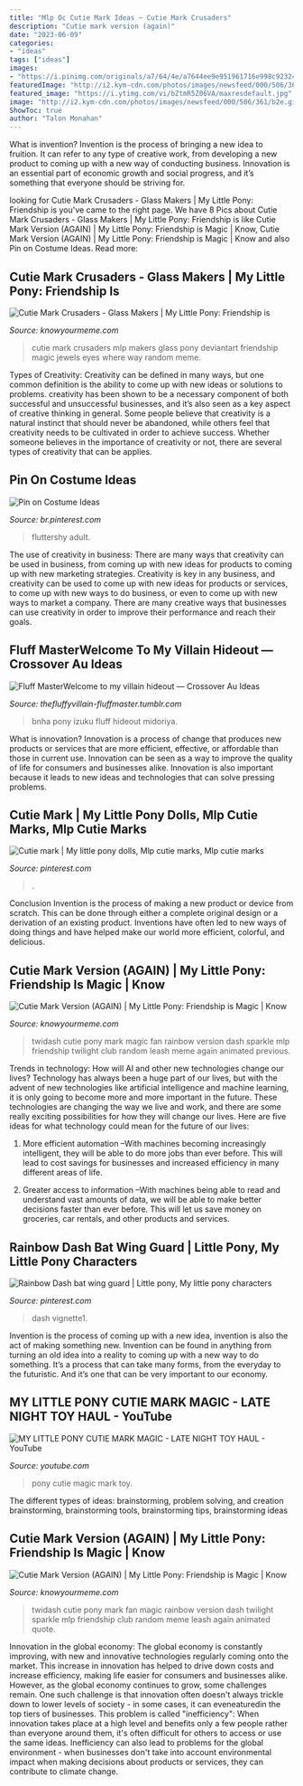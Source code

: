 ```yaml
---
title: "Mlp Oc Cutie Mark Ideas ~ Cutie Mark Crusaders"
description: "Cutie mark version (again)"
date: "2023-06-09"
categories:
- "ideas"
tags: ["ideas"]
images:
- "https://i.pinimg.com/originals/a7/64/4e/a7644ee9e951961716e998c923243dc4.png"
featuredImage: "http://i2.kym-cdn.com/photos/images/newsfeed/000/506/361/b2e.gif"
featured_image: "https://i.ytimg.com/vi/bZtmR5Z06VA/maxresdefault.jpg"
image: "http://i2.kym-cdn.com/photos/images/newsfeed/000/506/361/b2e.gif"
ShowToc: true
author: "Talon Monahan"
---
```



What is invention?
Invention is the process of bringing a new idea to fruition. It can refer to any type of creative work, from developing a new product to coming up with a new way of conducting business. Innovation is an essential part of economic growth and social progress, and it’s something that everyone should be striving for.

	

		
looking for Cutie Mark Crusaders - Glass Makers | My Little Pony: Friendship is you've came to the right page. We have 8 Pics about Cutie Mark Crusaders - Glass Makers | My Little Pony: Friendship is like Cutie Mark Version (AGAIN) | My Little Pony: Friendship is Magic | Know, Cutie Mark Version (AGAIN) | My Little Pony: Friendship is Magic | Know and also Pin on Costume Ideas. Read more:
		
    
## Cutie Mark Crusaders - Glass Makers | My Little Pony: Friendship Is

<img loading=lazy src="http://i2.kym-cdn.com/photos/images/original/000/448/168/3da.jpg" onerror="this.onerror=null;this.src='https://tse2.mm.bing.net/th?id=OIP.WqQrGM30cGhQ50fIwYPK3QHaFP&amp;pid=15.1';" alt="Cutie Mark Crusaders - Glass Makers | My Little Pony: Friendship is">

_Source: knowyourmeme.com_

>cutie mark crusaders mlp makers glass pony deviantart friendship magic jewels eyes where way random meme. 

	

Types of Creativity:
Creativity can be defined in many ways, but one common definition is the ability to come up with new ideas or solutions to problems. creativity has been shown to be a necessary component of both successful and unsuccessful businesses, and it’s also seen as a key aspect of creative thinking in general. Some people believe that creativity is a natural instinct that should never be abandoned, while others feel that creativity needs to be cultivated in order to achieve success. Whether someone believes in the importance of creativity or not, there are several types of creativity that can be applies.

    
## Pin On Costume Ideas

<img loading=lazy src="https://i.pinimg.com/736x/2f/9a/6b/2f9a6b2bc49b375ab4cc90befec1e128--cute-hoodie-zip-hoodie.jpg" onerror="this.onerror=null;this.src='https://tse4.mm.bing.net/th?id=OIP.u53TD5BTYWB933tzMht8UgAAAA&amp;pid=15.1';" alt="Pin on Costume Ideas">

_Source: br.pinterest.com_

>fluttershy adult. 

	

The use of creativity in business: There are many ways that creativity can be used in business, from coming up with new ideas for products to coming up with new marketing strategies.
Creativity is key in any business, and creativity can be used to come up with new ideas for products or services, to come up with new ways to do business, or even to come up with new ways to market a company. There are many creative ways that businesses can use creativity in order to improve their performance and reach their goals.

    
## Fluff MasterWelcome To My Villain Hideout — Crossover Au Ideas

<img loading=lazy src="https://64.media.tumblr.com/d7d3534ca5432ee30ea53baa1eeb2526/tumblr_inline_pdza3kGLnU1vspzr2_1280.png" onerror="this.onerror=null;this.src='https://tse2.mm.bing.net/th?id=OIP.-Di2VCTcpD-kqG-CGGkuvwHaKe&amp;pid=15.1';" alt="Fluff MasterWelcome to my villain hideout — Crossover Au Ideas">

_Source: thefluffyvillain-fluffmaster.tumblr.com_

>bnha pony izuku fluff hideout midoriya. 

	

What is innovation?
Innovation is a process of change that produces new products or services that are more efficient, effective, or affordable than those in current use. Innovation can be seen as a way to improve the quality of life for consumers and businesses alike. Innovation is also important because it leads to new ideas and technologies that can solve pressing problems.

    
## Cutie Mark | My Little Pony Dolls, Mlp Cutie Marks, Mlp Cutie Marks

<img loading=lazy src="https://i.pinimg.com/736x/e1/d7/27/e1d727b2509d2afc4db09bcbc9d0eedf.jpg" onerror="this.onerror=null;this.src='https://tse2.mm.bing.net/th?id=OIP.V_-lvdAVDOTm7o5JLKdXQwHaHa&amp;pid=15.1';" alt="Cutie mark | My little pony dolls, Mlp cutie marks, Mlp cutie marks">

_Source: pinterest.com_

>. 

	

Conclusion
Invention is the process of making a new product or device from scratch. This can be done through either a complete original design or a derivation of an existing product. Inventions have often led to new ways of doing things and have helped make our world more efficient, colorful, and delicious.

    
## Cutie Mark Version (AGAIN) | My Little Pony: Friendship Is Magic | Know

<img loading=lazy src="http://i0.kym-cdn.com/photos/images/original/000/506/361/b2e.gif" onerror="this.onerror=null;this.src='https://tse3.mm.bing.net/th?id=OIP.ImZ5AueNJrfqdWVCX8yC-wHaEP&amp;pid=15.1';" alt="Cutie Mark Version (AGAIN) | My Little Pony: Friendship is Magic | Know">

_Source: knowyourmeme.com_

>twidash cutie pony mark magic fan rainbow version dash sparkle mlp friendship twilight club random leash meme again animated previous. 

	

Trends in technology: How will AI and other new technologies change our lives?
Technology has always been a huge part of our lives, but with the advent of new technologies like artificial intelligence and machine learning, it is only going to become more and more important in the future. These technologies are changing the way we live and work, and there are some really exciting possibilities for how they will change our lives. Here are five ideas for what technology could mean for the future of our lives:
1. More efficient automation –With machines becoming increasingly intelligent, they will be able to do more jobs than ever before. This will lead to cost savings for businesses and increased efficiency in many different areas of life.

2. Greater access to information –With machines being able to read and understand vast amounts of data, we will be able to make better decisions faster than ever before. This will let us save money on groceries, car rentals, and other products and services.

    
## Rainbow Dash Bat Wing Guard | Little Pony, My Little Pony Characters

<img loading=lazy src="https://i.pinimg.com/originals/a7/64/4e/a7644ee9e951961716e998c923243dc4.png" onerror="this.onerror=null;this.src='https://tse1.mm.bing.net/th?id=OIP.Wp3HGcbI7PqFay0ita4iNAHaEK&amp;pid=15.1';" alt="Rainbow Dash bat wing guard | Little pony, My little pony characters">

_Source: pinterest.com_

>dash vignette1. 

	

Invention is the process of coming up with a new idea, invention is also the act of making something new. Invention can be found in anything from turning an old idea into a reality to coming up with a new way to do something. It’s a process that can take many forms, from the everyday to the futuristic. And it’s one that can be very important to our economy.

    
## MY LITTLE PONY CUTIE MARK MAGIC - LATE NIGHT TOY HAUL - YouTube

<img loading=lazy src="https://i.ytimg.com/vi/bZtmR5Z06VA/maxresdefault.jpg" onerror="this.onerror=null;this.src='https://tse4.mm.bing.net/th?id=OIP.N3cEQNS0r__r4rpSVs62dwHaEK&amp;pid=15.1';" alt="MY LITTLE PONY CUTIE MARK MAGIC - LATE NIGHT TOY HAUL - YouTube">

_Source: youtube.com_

>pony cutie magic mark toy. 

	

The different types of ideas: brainstorming, problem solving, and creation
brainstorming, brainstorming tools, brainstorming tips, brainstorming ideas

    
## Cutie Mark Version (AGAIN) | My Little Pony: Friendship Is Magic | Know

<img loading=lazy src="http://i2.kym-cdn.com/photos/images/newsfeed/000/506/361/b2e.gif" onerror="this.onerror=null;this.src='https://tse4.mm.bing.net/th?id=OIP.bs3tFHcB6RVv62MQrvVx3gHaEP&amp;pid=15.1';" alt="Cutie Mark Version (AGAIN) | My Little Pony: Friendship is Magic | Know">

_Source: knowyourmeme.com_

>twidash cutie pony mark fan magic rainbow version dash twilight sparkle mlp friendship club random meme leash again animated quote. 

	

Innovation in the global economy:
The global economy is constantly improving, with new and innovative technologies regularly coming onto the market. This increase in innovation has helped to drive down costs and increase efficiency, making life easier for consumers and businesses alike. However, as the global economy continues to grow, some challenges remain. One such challenge is that innovation often doesn't always trickle down to lower levels of society - in some cases, it can eveneaturedin the top tiers of businesses. This problem is called "inefficiency": When innovation takes place at a high level and benefits only a few people rather than everyone around them, it's often difficult for others to access or use the same ideas. Inefficiency can also lead to problems for the global environment - when businesses don't take into account environmental impact when making decisions about products or services, they can contribute to climate change.


